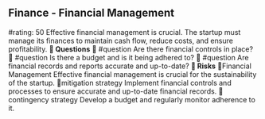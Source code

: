 

## Finance - Financial Management
#rating: 50
Effective financial management is crucial. The startup must manage its finances to maintain cash flow, reduce costs, and ensure profitability.
**💭 Questions**
💭 #question Are there financial controls in place?
 💭 #question Is there a budget and is it being adhered to?
 💭 #question Are financial records and reports accurate and up-to-date?
**🚨 Risks**
🚨Financial Management
Effective financial management is crucial for the sustainability of the startup.
🚨mitigation strategy
Implement financial controls and processes to ensure accurate and up-to-date financial records.
🚨contingency strategy
Develop a budget and regularly monitor adherence to it.




